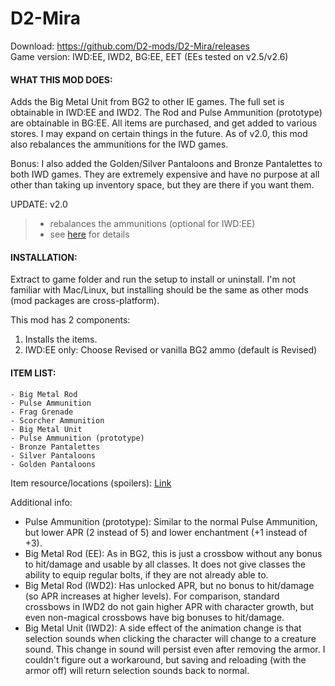# D2-Mira
Download: https://github.com/D2-mods/D2-Mira/releases  
Game version: IWD:EE, IWD2, BG:EE, EET (EEs tested on v2.5/v2.6)


#### WHAT THIS MOD DOES:

Adds the Big Metal Unit from BG2 to other IE games. The full set is obtainable in IWD:EE and IWD2. The Rod and Pulse Ammunition (prototype) are obtainable in BG:EE. All items are purchased, and get added to various stores. I may expand on certain things in the future. As of v2.0, this mod also rebalances the ammunitions for the IWD games.

Bonus: I also added the Golden/Silver Pantaloons and Bronze Pantalettes to both IWD games. They are extremely expensive and have no purpose at all other than taking up inventory space, but they are there if you want them.

UPDATE: v2.0
> - rebalances the ammunitions (optional for IWD:EE)
> - see [here](https://raw.githubusercontent.com/D2-mods/D2-Mira/main/d2-mira/v2.0%20-%20Revised%20ammunition.txt) for details

#### INSTALLATION:

Extract to game folder and run the setup to install or uninstall. I'm not familiar with Mac/Linux, but installing should be the same as other mods (mod packages are cross-platform).

This mod has 2 components:
1. Installs the items.
2. IWD:EE only: Choose Revised or vanilla BG2 ammo (default is Revised)


#### ITEM LIST:
```
- Big Metal Rod
- Pulse Ammunition
- Frag Grenade
- Scorcher Ammunition
- Big Metal Unit
- Pulse Ammunition (prototype)
- Bronze Pantalettes
- Silver Pantaloons
- Golden Pantaloons
```
Item resource/locations (spoilers): [Link](https://raw.githubusercontent.com/D2-mods/D2-Mira/main/d2-mira/Item%20locations%20(spoilers).txt)

Additional info:
- Pulse Ammunition (prototype): Similar to the normal Pulse Ammunition, but lower APR (2 instead of 5) and lower enchantment (+1 instead of +3).
- Big Metal Rod (EE): As in BG2, this is just a crossbow without any bonus to hit/damage and usable by all classes. It does not give classes the ability to equip regular bolts, if they are not already able to.
- Big Metal Rod (IWD2): Has unlocked APR, but no bonus to hit/damage (so APR increases at higher levels). For comparison, standard crossbows in IWD2 do not gain higher APR with character growth, but even non-magical crossbows have big bonuses to hit/damage.
- Big Metal Unit (IWD2): A side effect of the animation change is that selection sounds when clicking the character will change to a creature sound. This change in sound will persist even after removing the armor. I couldn't figure out a workaround, but saving and reloading (with the armor off) will return selection sounds back to normal.
